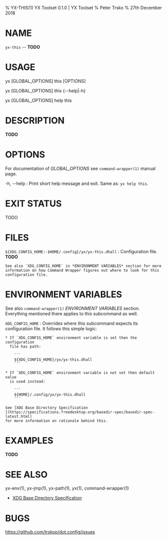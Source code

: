 % YX-THIS(1) YX Toolset 0.1.0 | YX Toolset
% Peter Trsko
% 27th December 2018


# NAME

`yx-this` -- **TODO**


# USAGE

yx \[GLOBAL\_OPTIONS] this \[OPTIONS]

yx \[GLOBAL\_OPTIONS] this {\--help|-h}

yx \[GLOBAL\_OPTIONS] help this


# DESCRIPTION

**TODO**


# OPTIONS

For documentation of *GLOBAL_OPTIONS* see `command-wrapper(1)` manual page.

-h, \--help
:   Print short help message and exit.  Same as: `yx help this`.


# EXIT STATUS

TODO


# FILES

`${XDG_CONFIG_HOME:-$HOME/.config}/yx/yx-this.dhall`
:   Configuration file.  **TODO**

    See also `XDG_CONFIG_HOME` in *ENVIRONMENT VARIABLES* section for more
    information on how Command Wrapper figures out where to look for this
    configuration file.


# ENVIRONMENT VARIABLES

See also `command-wrapper(1)` *ENVIRONMENT VARIABLES* section.  Everything
mentioned there applies to this subcommand as well.

`XDG_CONFIG_HOME`
:   Overrides where this subcommand expects its configuration file.  It follows
    this simple logic:

    * If `XDG_CONFIG_HOME` environment variable is set then the configuration
      file has path:

        ```
        ${XDG_CONFIG_HOME}/yx/yx-this.dhall
        ```

    * If `XDG_CONFIG_HOME` environment variable is not set then default value
      is used instead:

        ```
        ${HOME}/.config/yx/yx-this.dhall
        ```

    See [XDG Base Directory Specification
    ](https://specifications.freedesktop.org/basedir-spec/basedir-spec-latest.html)
    for more information on rationale behind this.


# EXAMPLES

**TODO**


# SEE ALSO

yx-env(1), yx-jmp(1), yx-path(1), yx(1), command-wrapper(1)

* [XDG Base Directory Specification
  ](https://specifications.freedesktop.org/basedir-spec/basedir-spec-latest.html)


# BUGS

<https://github.com/trskop/dot.config/issues>
